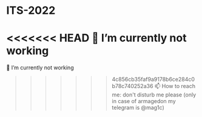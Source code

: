 # ITS-2022

<<<<<<< HEAD
🔭 I’m currently not working 
=======
🔭 I’m currently not working

>>>>>>> 4c856cb35faf9a9178b6ce284c0b78c740252a36
📫 How to reach me: don't disturb me please (only in case of armagedon my telegram is @mag1c)



